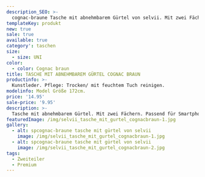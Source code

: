 ```yaml
---
description_SEO: >-
  cognac-braune Tasche mit abnehmbarem Gürtel von selvii. Mit zwei Fächern. Passend für Smartphone, Brieftasche etc.
templateKey: produkt
new: true
sale: true
available: true
category': taschen
size:
  - size: UNI
color:
  - color: Cognac braun
title: TASCHE MIT ABNEHMBAREM GÜRTEL COGNAC BRAUN
productinfo: >-
  Kunstleder. Pflege: Trocken/ mit feuchtem Tuch reinigen.
modelinfo: Model Größe 172cm.
price: '14.95'
sale-price: '9.95'
description: >-
  Tasche mit abnehmbarem Gürtel. Mit zwei Fächern. Passend für Smartphone, Brieftasche etc. Farbe cognac braun.
featuredImage: /img/selvii_tasche_mit_gurtel_cognacbraun-1.jpg
gallery:
  - alt: spcognac-braune tasche mit gürtel von selvii
    image: /img/selvii_tasche_mit_gurtel_cognacbraun-1.jpg
  - alt: spcognac-braune tasche mit gürtel von selvii
    image: /img/selvii_tasche_mit_gurtel_cognacbraun-2.jpg
tags:
  - Zweiteiler
  - Premium
---
```


